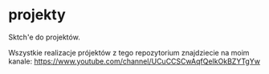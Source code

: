 # projekty
Sktch'e do projektów.

Wszystkie realizacje prójektów z tego repozytorium znajdziecie na moim kanale: 
https://www.youtube.com/channel/UCuCCSCwAqfQeIkOkBZYTgYw
